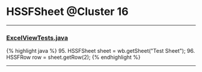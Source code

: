 # HSSFSheet @Cluster 16

***

### [ExcelViewTests.java](https://searchcode.com/codesearch/view/72414056/)
{% highlight java %}
95. HSSFSheet sheet = wb.getSheet("Test Sheet");
96. HSSFRow row = sheet.getRow(2);
{% endhighlight %}

***

